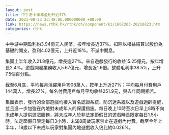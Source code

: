 ```yaml
---
layout: post
title: 中手游上半年盈利升近37%
date: 2021-08-23 23:48:06.000000000 +08:00
link: https://news.rthk.hk/rthk/ch/component/k2/1607263-20210823.htm
categories: rthk
---
```


中手游中期盈利約3.94億元人民幣，按年增長近37%。扣除以權益結算以股份為基礎的開支，盈利4.02億元，上升近18%。不派中期息。

集團上半年收入21.8億元，增長逾27%。來自遊戲發行的收益15.25億元，按年增長2.4%。遊戲開發業務收入5.67億元，增長近1.6倍。整體毛利率38.5%，上升7.5個百分點。

截至6月底，平均每月活躍用戶1908萬人，按年上升近27%；平均每月付費用戶144萬人，增長27%，每名付費用戶每月平均收益251.9元，與去年同期相若。

集團表示，發行的全部遊戲均接入實名認證系統、防沉迷系統以及遊戲適齡提醒，並且進一步加強在內地對未成年人的保護措施。每日晚上10時至次日早上8時不向未成年人提供遊戲服務，將未成年人於非法定節假日的遊戲時長限定每日1.5小時，法定節假日限定每日3小時，未滿8周歲玩家禁止在遊戲內付費。截至今年上半年，18歲以下未成年玩家對集團內地遊戲收入佔比約0.026%。
